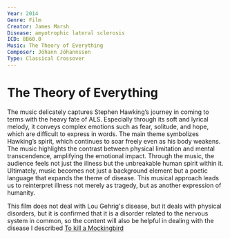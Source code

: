 ```yaml
---
Year: 2014
Genre: Film
Creator: James Marsh
Disease: amyotrophic lateral sclerosis
ICD: 8B60.0
Music: The Theory of Everything
Composer: Jóhann Jóhannsson
Type: Classical Crossover
---
```


# The Theory of Everything

The music delicately captures Stephen Hawking’s journey in coming to terms with the heavy fate of ALS. Especially through its soft and lyrical melody, it conveys complex emotions such as fear, solitude, and hope, which are difficult to express in words. The main theme symbolizes Hawking’s spirit, which continues to soar freely even as his body weakens. The music highlights the contrast between physical limitation and mental transcendence, amplifying the emotional impact. Through the music, the audience feels not just the illness but the unbreakable human spirit within it. Ultimately, music becomes not just a background element but a poetic language that expands the theme of disease. This musical approach leads us to reinterpret illness not merely as tragedy, but as another expression of humanity.

This film does not deal with Lou Gehrig's disease, but it deals with physical disorders, but it is confirmed that it is a disorder related to the nervous system in common, so the content will also be helpful in dealing with the disease I described [To kill a Mockingbird](ha_jeonghyeon.md)
